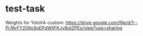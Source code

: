 # test-task
Weights for YoloV4-custom: https://drive.google.com/file/d/1--Pr7ArFY209oSpEPdWljFKJy8otZPEs/view?usp=sharing
